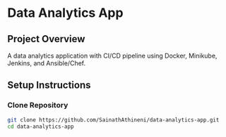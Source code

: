 # Data Analytics App

## Project Overview
A data analytics application with CI/CD pipeline using Docker, Minikube, Jenkins, and Ansible/Chef.

## Setup Instructions
### Clone Repository
```bash
git clone https://github.com/SainathAthineni/data-analytics-app.git
cd data-analytics-app

